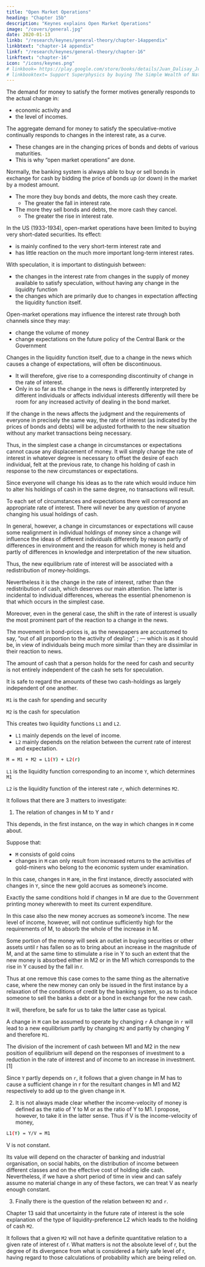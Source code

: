 ```yaml
---
title: "Open Market Operations"
heading: "Chapter 15b"
description: "Keynes explains Open Market Operations"
image: "/covers/general.jpg"
date: 2020-01-13
linkb: "/research/keynes/general-theory/chapter-14appendix"
linkbtext: "chapter-14 appendix"
linkf: "/research/keynes/general-theory/chapter-16"
linkftext: "chapter-16"
icon: "/icons/keynes.png"
# linkbook= https://play.google.com/store/books/details/Juan_Dalisay_Jr_The_Simple_Wealth_of_Nations_by_Ad?id=BjnPDwAAQBAJ
# linkbooktext= Support Superphysics by buying The Simple Wealth of Nations
---
```




The demand for money to satisfy the former motives generally responds to the actual change in:
- economic activity and
- the level of incomes.

The aggregate demand for money to satisfy the speculative-motive continually responds to changes in the interest rate, as a curve. 
- These changes are in the changing prices of bonds and debts of various maturities.
- This is why “open market operations” are done.

Normally, the banking system is always able to buy or sell bonds in exchange for cash by bidding the price of bonds up (or down) in the market by a modest amount.
- The more they buy bonds and debts, the more cash they create.
  - The greater the fall in interest rate.
- The more they sell bonds and debts, the more cash they cancel.
  - The greater the rise in interest rate.

In the US (1933-1934), open-market operations have been limited to buying very short-dated securities. Its effect:
- is mainly confined to the very short-term interest rate and
- has little reaction on the much more important long-term interest rates.

With speculation, it is important to distinguish between:
- the changes in the interest rate from changes in the supply of money available to satisfy speculation, without having any change in the liquidity function
- the changes which are primarily due to changes in expectation affecting the liquidity function itself.

Open-market operations may influence the interest rate through both channels since they may:
- change the volume of money
- change expectations on the future policy of the Central Bank or the Government

Changes in the liquidity function itself, due to a change in the news which causes a change of expectations, will often be discontinuous.
- It will therefore, give rise to a corresponding discontinuity of change in the rate of interest.
- Only in so far as the change in the news is differently interpreted by different individuals or affects individual interests differently will there be room for any increased activity of dealing in the bond market.

If the change in the news affects the judgment and the requirements of everyone in precisely the same way, the rate of interest (as indicated by the prices of bonds and debts) will be adjusted forthwith to the new situation without any market transactions being necessary.

Thus, in the simplest case a change in circumstances or expectations cannot cause any displacement of money.
It will simply change the rate of interest in whatever degree is necessary to offset the desire of each individual, felt at the previous rate, to change his holding of cash in response to the new circumstances or expectations.

Since everyone will change his ideas as to the rate which would induce him to alter his holdings of cash in the same degree, no transactions will result.

To each set of circumstances and expectations there will correspond an appropriate rate of interest. There will never be any question of anyone changing his usual holdings of cash.

In general, however, a change in circumstances or expectations will cause some realignment in individual holdings of money
since a change will influence the ideas of different individuals differently by reason partly of differences in environment and the reason for which money is held and partly of differences in knowledge and interpretation of the new situation.

Thus, the new equilibrium rate of interest will be associated with a redistribution of money-holdings.

Nevertheless it is the change in the rate of interest, rather than the redistribution of cash, which deserves our main attention.
The latter is incidental to individual differences, whereas the essential phenomenon is that which occurs in the simplest case.

Moreover, even in the general case, the shift in the rate of interest is usually the most prominent part of the reaction to a change in the news.

The movement in bond-prices is, as the newspapers are accustomed to say, “out of all proportion to the activity of dealing”.
; — which is as it should be, in view of individuals being much more similar than they are dissimilar in their reaction to news.

The amount of cash that a person holds for the need for cash and security is not entirely independent of the cash he sets for speculation.

It is safe to regard the amounts of these two cash-holdings as largely independent of one another.

`M1` is the cash for spending and security

`M2` is the cash for speculation

This creates two liquidity functions `L1` and `L2`.
- `L1` mainly depends on the level of income.
- `L2` mainly depends on the relation between the current rate of interest and expectation.

```bash
M = M1 + M2 = L1(Y) + L2(r) 
```

`L1` is the liquidity function corresponding to an income `Y`, which determines `M1`

`L2` is the liquidity function of the interest rate `r`, which determines `M2`. 

It follows that there are 3 matters to investigate:

<!-- 1. the relation of changes in M to Y and r, (ii) what determines the shape of L1, (iii) what determines the shape of L2. -->

1. The relation of changes in M to Y and r

This depends, in the first instance, on the way in which changes in `M` come about.

Suppose that:
- `M` consists of gold coins
- changes in `M` can only result from increased returns to the activities of gold-miners who belong to the economic system under examination.

In this case, changes in `M` are, in the first instance, directly associated with changes in `Y`, since the new gold accrues as someone’s income.

Exactly the same conditions hold if changes in M are due to the Government printing money wherewith to meet its current expenditure.

In this case also the new money accrues as someone’s income.
The new level of income, however, will not continue sufficiently high for the requirements of M, to absorb the whole of the increase in M.

Some portion of the money will seek an outlet in buying securities or other assets until r has fallen so as to bring about an increase in the magnitude of M, and at the same time to stimulate a rise in Y to such an extent that the new money is absorbed either in M2 or in the M1 which corresponds to the rise in Y caused by the fall in r.

Thus at one remove this case comes to the same thing as the alternative case, where the new money can only be issued in the first instance by a relaxation of the conditions of credit by the banking system, so as to induce someone to sell the banks a debt or a bond in exchange for the new cash.

It will, therefore, be safe for us to take the latter case as typical.

A change in `M` can be assumed to operate by changing `r`
A change in `r` will lead to a new equilibrium partly by changing `M2` and partly by changing Y and therefore `M1`.

The division of the increment of cash between M1 and M2 in the new position of equilibrium will depend on the responses of investment to a reduction in the rate of interest and of income to an increase in investment.[1]

Since `Y` partly depends on `r`, it follows that a given change in M has to cause a sufficient change in r for the resultant changes in M1 and M2 respectively to add up to the given change in `M`.


2. It is not always made clear whether the income-velocity of money is defined as the ratio of Y to M or as the ratio of Y to M1. I propose, however, to take it in the latter sense. Thus if V is the income-velocity of money,

```bash
L1(Y) = Y/V = M1
````

V is not constant.

Its value will depend on the character of banking and industrial organisation, on social habits, on the distribution of income between different classes and on the effective cost of holding idle cash.
Nevertheless, if we have a short period of time in view and can safely assume no material change in any of these factors, we can treat V as nearly enough constant.


3. Finally there is the question of the relation between `M2` and `r`.

Chapter 13 said that uncertainty in the future rate of interest is the sole explanation of the type of liquidity-preference L2 which leads to the holding of cash `M2`.

It follows that a given `M2` will not have a definite quantitative relation to a given rate of interest of r.
What matters is not the absolute level of r, but the degree of its divergence from what is considered a fairly safe level of r, having regard to those calculations of probability which are being relied on.


